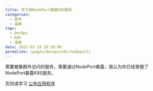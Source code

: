 ```yaml
---
title: 学习用NodePort暴露K8S服务
categories: 
  - 技术
  - 运维
tags: 
  - DevOps
  - K8S
  - 运维
date: 2022-03-19 18:39:00
permalink: /pages/devops/k8s/nodeport/
---
```

<!-- more -->
需要被集群外访问的服务，需要通过NodePort暴露，我认为你已经掌握了NodePort暴露K8S服务。

否则请学习 [公布应用程序](https://www.kuboard.cn/learning/k8s-basics/expose.html) 
